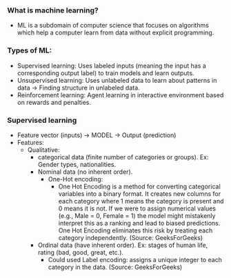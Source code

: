 ### What is machine learning?
- ML is a subdomain of computer science that focuses on algorithms which help a computer learn from data without explicit programming.

### Types of ML:
- Supervised learning: Uses labeled inputs (meaning the input has a corresponding output label) to train models and learn outputs.
- Unsupervised learning: Uses unlabeled data to learn about patterns in data -> Finding structure in unlabeled data.
- Reinforcement learning: Agent learning in interactive environment based on rewards and penalties.

### Supervised learning
- Feature vector (inputs) -> MODEL -> Output (prediction)
- Features:
  - Qualitative:
    - categorical data (finite number of categories or groups). Ex: Gender types, nationalities.
    - Nominal data (no inherent order).
      - One-Hot encoding:
        - One Hot Encoding is a method for converting categorical variables into a binary format. It creates new columns for each category where 1 means the category is present and 0 means it is not. If we were to assign numerical values (e.g., Male = 0, Female = 1) the model might mistakenly interpret this as a ranking and lead to biased predictions. One Hot Encoding eliminates this risk by treating each category independently. (Source: GeeksForGeeks)
    - Ordinal data (have inherent order). Ex: stages of human life, rating (bad, good, great, etc.).
      - Could used Label encoding:  assigns a unique integer to each category in the data. (Source: GeeksForGeeks) 
